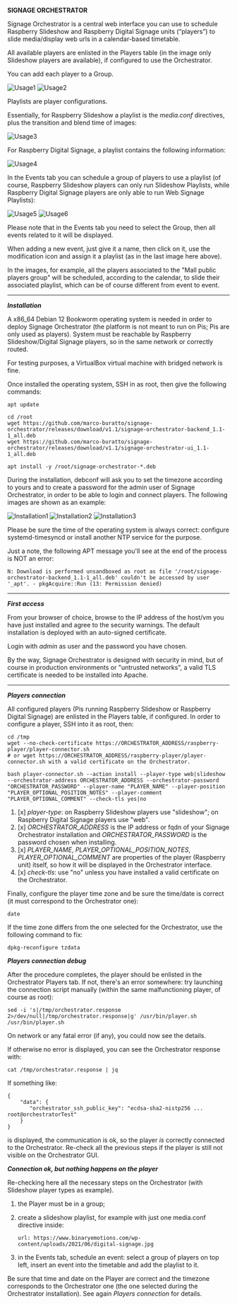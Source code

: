 **SIGNAGE ORCHESTRATOR** 

Signage Orchestrator is a central web interface you can use to schedule Raspberry Slideshow and Raspberry Digital Signage units (“players”) to slide media/display web urls in a calendar-based timetable.

All available players are enlisted in the Players table (in the image only Slideshow players are available), if configured to use the Orchestrator.

You can add each player to a Group.

![Usage1](docs/usage/players.png)
![Usage2](docs/usage/groups.png)

Playlists are player configurations. 

Essentially, for Raspberry Slideshow a playlist is the <em>media.conf</em> directives, plus the transition and blend time of images:

![Usage3](docs/usage/slideshow.playlists.png)

For Raspberry Digital Signage, a playlist contains the following information:

![Usage4](docs/usage/web.playlists.png)

In the Events tab you can schedule a group of players to use a playlist (of course, Raspberry Slideshow players can only run Slideshow Playlists, while Raspberry Digital Signage players are only able to run Web Signage Playlists):

![Usage5](docs/usage/events.png)
![Usage6](docs/usage/events.detail.png)

Please note that in the Events tab you need to select the Group, then all events related to it will be displayed.

When adding a new event, just give it a name, then click on it, use the modification icon and assign it a playlist (as in the last image here above). 

In the images, for example, all the players associated to the "Mall public players group" will be scheduled, according to the calendar, to slide their associated playlist, which can be of course different from event to event.

------------

***Installation***

A x86_64 Debian 12 Bookworm operating system is needed in order to deploy Signage Orchestrator (the platform is not meant to run on Pis; Pis are only used as players).
System must be reachable by Raspberry Slideshow/Digital Signage players, so in the same network or correctly routed.

For testing purposes, a VirtualBox virtual machine with bridged network is fine.

Once installed the operating system, SSH in as root, then give the following commands:

    apt update

    cd /root
    wget https://github.com/marco-buratto/signage-orchestrator/releases/download/v1.1/signage-orchestrator-backend_1.1-1_all.deb
    wget https://github.com/marco-buratto/signage-orchestrator/releases/download/v1.1/signage-orchestrator-ui_1.1-1_all.deb

    apt install -y /root/signage-orchestrator-*.deb

During the installation, debconf will ask you to set the timezone according to yours and to create a password for the admin user of Signage Orchestrator, in order to be able to login and connect players. The following images are shown as an example:

![Installation1](docs/installation/install.1.png)
![Installation2](docs/installation/install.2.png)
![Installation3](docs/installation/install.3.png)

Please be sure the time of the operating system is always correct: configure systemd-timesyncd or install another NTP service for the purpose.

Just a note, the following APT message you'll see at the end of the process is NOT an error:

    N: Download is performed unsandboxed as root as file '/root/signage-orchestrator-backend_1.1-1_all.deb' couldn't be accessed by user '_apt'. - pkgAcquire::Run (13: Permission denied)

------------

***First access***

From your browser of choice, browse to the IP address of the host/vm you have just installed and agree to the security warnings. 
The default installation is deployed with an auto-signed certificate.

Login with *admin* as user and the password you have chosen.

By the way, Signage Orchestrator is designed with security in mind, but of course in production environments or "untrusted networks", a valid TLS certificate is needed to be installed into Apache.

------------

***Players connection***

All configured players (Pis running Raspberry Slideshow or Raspberry Digital Signage) are enlisted in the Players table, if configured.
In order to configure a player, SSH into it as root, then:

    cd /tmp
    wget --no-check-certificate https://ORCHESTRATOR_ADDRESS/raspberry-player/player-connector.sh
    # or wget https://ORCHESTRATOR_ADDRESS/raspberry-player/player-connector.sh with a valid certificate on the Orchestrator.

    bash player-connector.sh --action install --player-type web|slideshow --orchestrator-address ORCHESTRATOR_ADDRESS --orchestrator-password "ORCHESTRATOR_PASSWORD" --player-name "PLAYER_NAME" --player-position "PLAYER_OPTIONAL_POSITION_NOTES" --player-comment "PLAYER_OPTIONAL_COMMENT" --check-tls yes|no

1. [x] *player-type*: on Raspberry Slideshow players use "slideshow"; on Raspberry Digital Signage players use "web".
2. [x] *ORCHESTRATOR_ADDRESS* is the IP address or fqdn of your Signage Orchestrator installation and *ORCHESTRATOR_PASSWORD* is the password chosen when installing.
3. [x] *PLAYER_NAME*, *PLAYER_OPTIONAL_POSITION_NOTES*, *PLAYER_OPTIONAL_COMMENT* are properties of the player (Raspberry unit) itself, so how it will be displayed in the Orchestrator interface.
4. [x] *check-tls*: use "no" unless you have installed a valid certificate on the Orchestrator.

Finally, configure the player time zone and be sure the time/date is correct (it must correspond to the Orchestrator one):

    date

If the time zone differs from the one selected for the Orchestrator, use the following command to fix:

    dpkg-reconfigure tzdata

***Players connection debug***

After the procedure completes, the player should be enlisted in the Orchestrator Players tab.
If not, there's an error somewhere: try launching the connection script manually (within the same malfunctioning player, of course as root):

    sed -i 's|/tmp/orchestrator.response 2>/dev/null|/tmp/orchestrator.response|g' /usr/bin/player.sh
    /usr/bin/player.sh

On network or any fatal error (if any), you could now see the details.

If otherwise no error is displayed, you can see the Orchestrator response with:

    cat /tmp/orchestrator.response | jq

If something like:

    {
        "data": {
           "orchestrator_ssh_public_key": "ecdsa-sha2-nistp256 ... root@orchestratorTest"
        } 
    }

is displayed, the communication is ok, so the player *is* correctly connected to the Orchestrator. Re-check all the previous steps if the player is still not visible on the Orchestrator GUI.

***Connection ok, but nothing happens on the player***

Re-checking here all the necessary steps on the Orchestrator (with Slideshow player types as example).
1. the Player must be in a group;
2. create a slideshow playlist, for example with just one media.conf directive inside:

       url: https://www.binaryemotions.com/wp-content/uploads/2021/06/digital-signage.jpg
3. in the Events tab, schedule an event: select a group of players on top left, insert an event into the timetable and add the playlist to it.

Be sure that time and date on the Player are correct and the timezone corresponds to the Orchestrator one (the one selected during the Orchestrator installation). See again *Players connection* for details. 